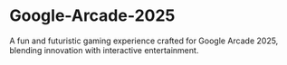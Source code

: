 # Google-Arcade-2025
A fun and futuristic gaming experience crafted for Google Arcade 2025, blending innovation with interactive entertainment.
